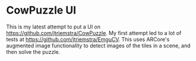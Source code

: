 # CowPuzzle UI

This is my latest attempt to put a UI on https://github.com/jtriemstra/CowPuzzle. My first attempt led to a lot of tests at https://github.com/jtriemstra/EmguCV. This uses ARCore's augmented image functionality to detect images of the tiles in a scene, and then solve the puzzle.